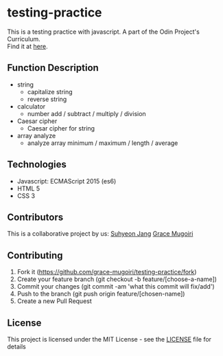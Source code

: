 # testing-practice

This is a testing practice with javascript. A part of the Odin Project's Curriculum. <br />
Find it at [here](https://www.theodinproject.com/courses/javascript/lessons/testing-practice).

## Function Description

- string
  - capitalize string
  - reverse string
- calculator
  - number add / subtract / multiply / division
- Caesar cipher
  - Caesar cipher for string
- array analyze
  - analyze array minimum / maximum / length / average

## Technologies

- Javascript: ECMAScript 2015 (es6)
- HTML 5
- CSS 3

## Contributors

This is a collaborative project by us: [Suhyeon Jang](https://github.com/shjang7) [Grace Mugoiri](https://github.com/grace-mugoiri)

## Contributing

1. Fork it (https://github.com/grace-mugoiri/testing-practice/fork)
2. Create your feature branch (git checkout -b feature/[choose-a-name])
3. Commit your changes (git commit -am 'what this commit will fix/add')
4. Push to the branch (git push origin feature/[chosen-name])
5. Create a new Pull Request

## License

This project is licensed under the MIT License - see the [LICENSE](./LICENSE) file for details
